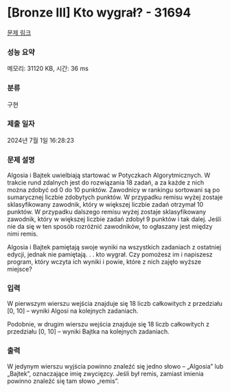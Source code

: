 # [Bronze III] Kto wygrał? - 31694 

[문제 링크](https://www.acmicpc.net/problem/31694) 

### 성능 요약

메모리: 31120 KB, 시간: 36 ms

### 분류

구현

### 제출 일자

2024년 7월 1일 16:28:23

### 문제 설명

<p>Algosia i Bajtek uwielbiają startować w Potyczkach Algorytmicznych. W trakcie rund zdalnych jest do rozwiązania 18 zadań, a za każde z nich można zdobyć od 0 do 10 punktów. Zawodnicy w rankingu sortowani są po sumarycznej liczbie zdobytych punktów. W przypadku remisu wyżej zostaje sklasyfikowany zawodnik, który w większej liczbie zadań otrzymał 10 punktów. W przypadku dalszego remisu wyżej zostaje sklasyfikowany zawodnik, który w większej liczbie zadań zdobył 9 punktów i tak dalej. Jeśli nie da się w ten sposób rozróżnić zawodników, to ogłaszany jest między nimi remis.</p>

<p>Algosia i Bajtek pamiętają swoje wyniki na wszystkich zadaniach z ostatniej edycji, jednak nie pamiętają. . . kto wygrał. Czy pomożesz im i napiszesz program, który wczyta ich wyniki i powie, które z nich zajęło wyższe miejsce?</p>

### 입력 

 <p>W pierwszym wierszu wejścia znajduje się 18 liczb całkowitych z przedziału [0, 10] – wyniki Algosi na kolejnych zadaniach.</p>

<p>Podobnie, w drugim wierszu wejścia znajduje się 18 liczb całkowitych z przedziału [0, 10] – wyniki Bajtka na kolejnych zadaniach.</p>

### 출력 

 <p>W jedynym wierszu wyjścia powinno znaleźć się jedno słowo – „Algosia” lub „Bajtek”, oznaczające imię zwycięzcy. Jeśli był remis, zamiast imienia powinno znaleźć się tam słowo „remis”.</p>

